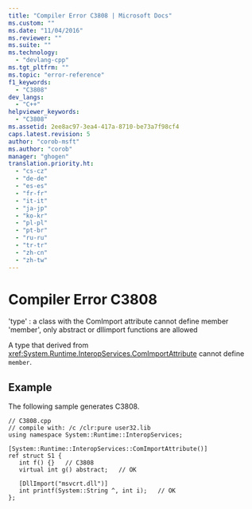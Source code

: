 ```yaml
---
title: "Compiler Error C3808 | Microsoft Docs"
ms.custom: ""
ms.date: "11/04/2016"
ms.reviewer: ""
ms.suite: ""
ms.technology: 
  - "devlang-cpp"
ms.tgt_pltfrm: ""
ms.topic: "error-reference"
f1_keywords: 
  - "C3808"
dev_langs: 
  - "C++"
helpviewer_keywords: 
  - "C3808"
ms.assetid: 2ee8ac97-3ea4-417a-8710-be73a7f98cf4
caps.latest.revision: 5
author: "corob-msft"
ms.author: "corob"
manager: "ghogen"
translation.priority.ht: 
  - "cs-cz"
  - "de-de"
  - "es-es"
  - "fr-fr"
  - "it-it"
  - "ja-jp"
  - "ko-kr"
  - "pl-pl"
  - "pt-br"
  - "ru-ru"
  - "tr-tr"
  - "zh-cn"
  - "zh-tw"
---
```

# Compiler Error C3808
'type' : a class with the ComImport attribute cannot define member 'member', only abstract or dllimport functions are allowed  
  
 A type that derived from <xref:System.Runtime.InteropServices.ComImportAttribute> cannot define `member`.  
  
## Example  
 The following sample generates C3808.  
  
```  
// C3808.cpp  
// compile with: /c /clr:pure user32.lib  
using namespace System::Runtime::InteropServices;  
  
[System::Runtime::InteropServices::ComImportAttribute()]  
ref struct S1 {  
   int f() {}   // C3808  
   virtual int g() abstract;   // OK  
  
   [DllImport("msvcrt.dll")]  
   int printf(System::String ^, int i);   // OK  
};  
```